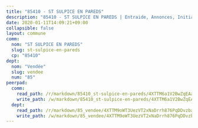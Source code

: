 ```yaml
---
title: "85410 - ST SULPICE EN PAREDS"
description: "85410 - ST SULPICE EN PAREDS | Entraide, Annonces, Initiatives"
date: 2020-01-11T14:09:21+09:00
collapsible: false
layout: commune
comm:
  nom: "ST SULPICE EN PAREDS"
  slug: st-sulpice-en-pareds
  cp: "85410"
dept:
  nom: "Vendée"
  slug: vendee
  num: "85"
peerpad:
  comm:
    read_path: /r/markdown/85410_st-sulpice-en-pareds/4XTTM6a1V2BwZqEAanTGQHgt6UgWoiytLPEnRVWHcCyHU7LaA
    write_path: /w/markdown/85410_st-sulpice-en-pareds/4XTTM6a1V2BwZqEAanTGQHgt6UgWoiytLPEnRVWHcCyHU7LaA-K3TgUvroAkugRiQAH58PVKHsF2FTrGdqZouHfjMMtULaiZ3hPbmGTng7KE4RYyLAyuorMSc63RpNKZqXJVzWeg1a4juBckuHhBone5s6Pr8cj9rcACCsaVsgmicPXw2ZWKonuTkz
  dept:
    read_path: /r/markdown/85_vendee/4XTTM9oWT3UezVT2xNaDrrh876PqDDvzbaovSPP6P6ha63Ezk
    write_path: /w/markdown/85_vendee/4XTTM9oWT3UezVT2xNaDrrh876PqDDvzbaovSPP6P6ha63Ezk-K3TgTz4T2Ao5CxcmNgKRpi6DXEbSZWgvvZNdT7V4KiJycR1vvtGLxg5iYYYKajishdNzKNazAywn7vjwqtQs859ALiENaqFJQsULDwd4rYqVPy8n3JbNCeuPxinCnetCgcSuCcyv
---
```


